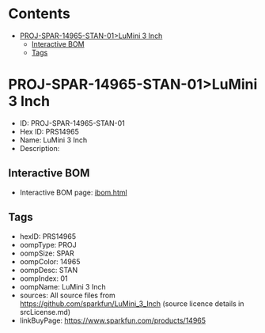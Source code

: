 



Contents
========

* [PROJ-SPAR-14965-STAN-01>LuMini 3 Inch](#proj-spar-14965-stan-01lumini-3-inch)
	* [Interactive BOM](#interactive-bom)
	* [Tags](#tags)

# PROJ-SPAR-14965-STAN-01>LuMini 3 Inch

- ID: PROJ-SPAR-14965-STAN-01
- Hex ID: PRS14965
- Name: LuMini 3 Inch
- Description: 

## Interactive BOM

- Interactive BOM page: [ibom.html](kicad/bom/ibom.html)

## Tags

- hexID: PRS14965
- oompType: PROJ
- oompSize: SPAR
- oompColor: 14965
- oompDesc: STAN
- oompIndex: 01
- oompName: LuMini 3 Inch
- sources: All source files from https://github.com/sparkfun/LuMini_3_Inch (source licence details in srcLicense.md)
- linkBuyPage: https://www.sparkfun.com/products/14965
